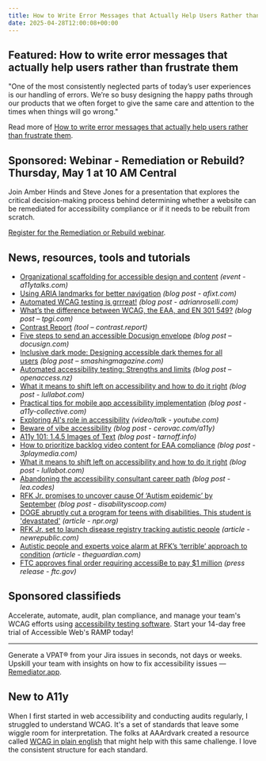 ```yaml
---
title: How to Write Error Messages that Actually Help Users Rather than Frustrate Them
date: 2025-04-28T12:00:08+00:00
---
```


## Featured: How to write error messages that actually help users rather than frustrate them

"One of the most consistently neglected parts of today’s user experiences is our handling of errors. We’re so busy designing the happy paths through our products that we often forget to give the same care and attention to the times when things will go wrong."

Read more of [How to write error messages that actually help users rather than frustrate them](https://piccalil.li/blog/how-to-write-error-messages-that-actually-help-users-rather-than-frustrate-them/).

## Sponsored: Webinar - Remediation or Rebuild? Thursday, May 1 at 10 AM Central

Join Amber Hinds and Steve Jones for a presentation that explores the critical decision-making process behind determining whether a website can be remediated for accessibility compliance or if it needs to be rebuilt from scratch.

[Register for the Remediation or Rebuild webinar](https://us02web.zoom.us/webinar/register/7017413585695/WN_eDV9uBfDQfOZD4c_r6M91w).

## News, resources, tools and tutorials

- [Organizational scaffolding for accessible design and content](https://a11ytalks.com/posts/2025-apr) *(event - a11ytalks.com)*
- [Using ARIA landmarks for better navigation](https://afixt.com/using-aria-landmarks-for-better-navigation/) *(blog post - afixt.com)*
- [Automated WCAG testing is grrreat!](https://adrianroselli.com/2025/04/automated-wcag-testing-is-grrreat.html) *(blog post - adrianroselli.com)*
- [What’s the difference between WCAG, the EAA, and EN 301 549?](https://www.tpgi.com/whats-the-difference-between-wcag-the-eaa-and-en-301-549/) *(blog post – tpgi.com)*
- [Contrast Report](https://contrast.report) *(tool – contrast.report)*
- [Five steps to send an accessible Docusign envelope](https://www.docusign.com/blog/5-steps-to-send-accessible-docusign-envelope) *(blog post – docusign.com)*
- [Inclusive dark mode: Designing accessible dark themes for all users](https://www.smashingmagazine.com/2025/04/inclusive-dark-mode-designing-accessible-dark-themes/) *(blog post – smashingmagazine.com)*
- [Automated accessibility testing: Strengths and limits](https://www.openaccess.nz/blog/automated-accessibility-testing-strengths-and-limits/) *(blog post – openaccess.nz)*
- [What it means to shift left on accessibility and how to do it right](https://www.lullabot.com/articles/what-it-means-shift-left-accessibility-and-how-do-it-right) *(blog post - lullabot.com)*
- [Practical tips for mobile app accessibility implementation](https://www.a11y-collective.com/blog/mobile-app-accessibility/) *(blog post - a11y-collective.com)*
- [Exploring AI's role in accessibility](https://www.youtube.com/watch?&v=7ObB4jM-QXU) *(video/talk - youtube.com)*
- [Beware of vibe accessibility](https://cerovac.com/a11y/2025/04/beware-of-vibe-accessibility/) *(blog post - cerovac.com/a11y)*
- [A11y 101: 1.4.5 Images of Text](https://tarnoff.info/2025/04/14/a11y-101-1-4-5-images-of-text/) *(blog post - tarnoff.info)*
- [How to prioritize backlog video content for EAA compliance](https://www.3playmedia.com/blog/eaa-backlog-video-compliance/) *(blog post - 3playmedia.com)*
- [What it means to shift left on accessibility and how to do it right](https://www.lullabot.com/articles/what-it-means-shift-left-accessibility-and-how-do-it-right) *(blog post - lullabot.com)*
- [Abandoning the accessibility consultant career path](https://lea.codes/posts/2025-04-25-abandoning-the-accessibility-consultant-path/) *(blog post - lea.codes)*
- [RFK Jr. promises to uncover cause Of ‘Autism epidemic’ by September](https://www.disabilityscoop.com/2025/04/11/rfk-jr-promises-to-uncover-cause-of-autism-epidemic-by-september/31411/) *(blog post - disabilityscoop.com)*
- [DOGE abruptly cut a program for teens with disabilities. This student is 'devastated'](https://www.npr.org/2025/04/14/nx-s1-5345870/trump-doge-students-disabilities) *(article - npr.org)*
- [RFK Jr. set to launch disease registry tracking autistic people](https://newrepublic.com/post/194245/rfk-jr-disease-registry-track-autistic-people) *(article - newrepublic.com)*
- [Autistic people and experts voice alarm at RFK’s ‘terrible’ approach to condition](https://www.theguardian.com/us-news/2025/apr/24/rfk-jr-autism-disability-services-cuts) *(article - theguardian.com)*
- [FTC approves final order requiring accessiBe to pay $1 million](https://www.ftc.gov/news-events/news/press-releases/2025/04/ftc-approves-final-order-requiring-accessibe-pay-1-million) *(press release - ftc.gov)*

## Sponsored classifieds

Accelerate, automate, audit, plan compliance, and manage your team's WCAG efforts using [accessibility testing software](https://accessibleweb.com/pricing/?utm_source=a11y_weekly&utm_medium=ad&utm_campaign=a11y_top_ad). Start your 14-day free trial of Accessible Web's RAMP today!

---

Generate a VPAT® from your Jira issues in seconds, not days or weeks. Upskill your team with insights on how to fix accessibility issues — [Remediator.app](https://remediator.app).

## New to A11y

When I first started in web accessibility and conducting audits regularly, I struggled to understand WCAG. It's a set of standards that leave some wiggle room for interpretation. The folks at AAArdvark created a resource called [WCAG in plain english](https://aaardvarkaccessibility.com/wcag-plain-english/) that might help with this same challenge. I love the consistent structure for each standard.
